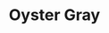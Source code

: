 ---
language: id
layout: product-item
title: Oyster Gray
description: Description in &amp; Oyster Gray
keyword: keyword in Oyster Gray
image: /images/Coping-Oyster-Gray.jpg
sub-title: Bush Hammered Side
article-1: Bush Hammered Side <br>Sizes are not limited to what is featured bellow, we provide "cut to size" services.
title-right: Oyster Gray
article-right: Oyster Gray
title-2: Oyster Gray
article-2: Oyster Gray
article-3: Oyster Gray
alt-slide1: Oyster Gray
alt-slide2: Oyster Gray
alt-slide3: Oyster Gray
slide1: /images/Coping-Oyster-Gray.jpg
slide2: /images/Coping-Oyster-Gray.jpg
slide3: /images/Coping-Oyster-Gray.jpg
---